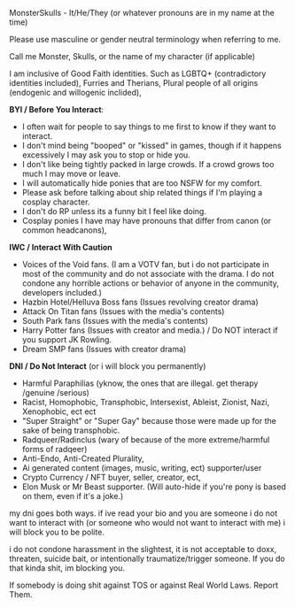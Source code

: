 MonsterSkulls - It/He/They (or whatever pronouns are in my name at the time)

Please use masculine or gender neutral terminology when referring to me.

Call me Monster, Skulls, or the name of my character (if applicable)

I am inclusive of Good Faith identities. Such as LGBTQ+ (contradictory identities included), Furries and Therians, Plural people of all origins (endogenic and willogenic inclided),

**BYI / Before You Interact**: 
- I often wait for people to say things to me first to know if they want to interact.
- I don't mind being "booped" or "kissed" in games, though if it happens excessively I may ask you to stop or hide you.
- I don't like being tightly packed in large crowds. If a crowd grows too much I may move or leave.
- I will automatically hide ponies that are too NSFW for my comfort.
- Please ask before talking about ship related things if I'm playing a cosplay character.
- I don't do RP unless its a funny bit I feel like doing.
- Cosplay ponies I have may have pronouns that differ from canon (or common headcanons), 

**IWC / Interact With Caution**
- Voices of the Void fans. (I am a VOTV fan, but i do not participate in most of the community and do not associate with the drama. I do not condone any horrible actions or behavior of anyone in the community, developers included.)
- Hazbin Hotel/Helluva Boss fans (Issues revolving creator drama)
- Attack On Titan fans (Issues with the media's contents)
- South Park fans (Issues with the media's contents)
- Harry Potter fans (Issues with creator and media.) / Do NOT interact if you support JK Rowling.
- Dream SMP fans (Issues with creator drama)

**DNI / Do Not Interact** (or i will block you permanently)
- Harmful Paraphilias (yknow, the ones that are illegal. get therapy /genuine /serious)
- Racist, Homophobic, Transphobic, Intersexist, Ableist, Zionist, Nazi, Xenophobic, ect ect
- "Super Straight" or "Super Gay" because those were made up for the sake of being transphobic.
- Radqueer/Radinclus (wary of because of the more extreme/harmful forms of radqeer)
- Anti-Endo, Anti-Created Plurality,
- Ai generated content (images, music, writing, ect) supporter/user
- Crypto Currency / NFT buyer, seller, creator, ect,
- Elon Musk or Mr Beast supporter. (Will auto-hide if you're pony is based on them, even if it's a joke.)

my dni goes both ways. if ive read your bio and you are someone i do not want to interact with (or someone who would not want to interact with me) i will block you to be polite.

i do not condone harassment in the slightest, it is not acceptable to doxx, threaten, suicide bait, or intentionally traumatize/trigger someone. If you do that kinda shit, im blocking you.

If somebody is doing shit against TOS or against Real World Laws. Report Them.
<!---
MonsterSkulls/MonsterSkulls is a ✨ special ✨ repository because its `README.md` (this file) appears on your GitHub profile.
You can click the Preview link to take a look at your changes.
--->
